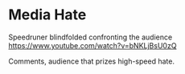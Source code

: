 # Media Hate

Speedruner blindfolded confronting the audience    
https://www.youtube.com/watch?v=bNKLjBsU0zQ

Comments, audience that prizes high-speed hate.


